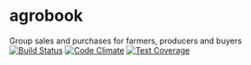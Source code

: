 # agrobook
Group sales and purchases for farmers, producers and buyers
[![Build Status](https://travis-ci.org/agrobook/agrobook.svg)](https://travis-ci.org/agrobook/agrobook)
[![Code Climate](https://codeclimate.com/github/agrobook/agrobook/badges/gpa.svg)](https://codeclimate.com/github/agrobook/agrobook)
[![Test Coverage](https://codeclimate.com/github/agrobook/agrobook/badges/coverage.svg)](https://codeclimate.com/github/agrobook/agrobook/coverage)

